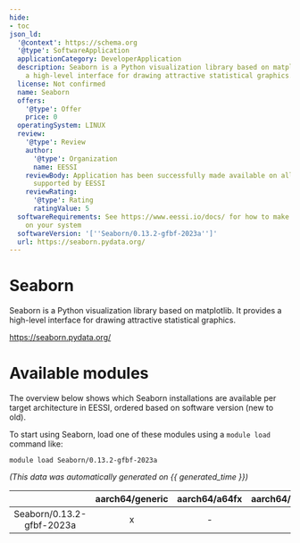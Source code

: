 ```yaml
---
hide:
- toc
json_ld:
  '@context': https://schema.org
  '@type': SoftwareApplication
  applicationCategory: DeveloperApplication
  description: Seaborn is a Python visualization library based on matplotlib. It provides
    a high-level interface for drawing attractive statistical graphics.
  license: Not confirmed
  name: Seaborn
  offers:
    '@type': Offer
    price: 0
  operatingSystem: LINUX
  review:
    '@type': Review
    author:
      '@type': Organization
      name: EESSI
    reviewBody: Application has been successfully made available on all architectures
      supported by EESSI
    reviewRating:
      '@type': Rating
      ratingValue: 5
  softwareRequirements: See https://www.eessi.io/docs/ for how to make EESSI available
    on your system
  softwareVersion: '[''Seaborn/0.13.2-gfbf-2023a'']'
  url: https://seaborn.pydata.org/
---
```


Seaborn
=======


Seaborn is a Python visualization library based on matplotlib. It provides a high-level interface for drawing attractive statistical graphics.

https://seaborn.pydata.org/
# Available modules


The overview below shows which Seaborn installations are available per target architecture in EESSI, ordered based on software version (new to old).

To start using Seaborn, load one of these modules using a `module load` command like:

```shell
module load Seaborn/0.13.2-gfbf-2023a
```

*(This data was automatically generated on {{ generated_time }})*

| |aarch64/generic|aarch64/a64fx|aarch64/neoverse_n1|aarch64/neoverse_v1|aarch64/nvidia/grace|x86_64/generic|x86_64/amd/zen2|x86_64/amd/zen3|x86_64/amd/zen4|x86_64/intel/cascadelake|x86_64/intel/haswell|x86_64/intel/icelake|x86_64/intel/sapphirerapids|x86_64/intel/skylake_avx512|
| :---: | :---: | :---: | :---: | :---: | :---: | :---: | :---: | :---: | :---: | :---: | :---: | :---: | :---: | :---: |
|Seaborn/0.13.2-gfbf-2023a|x|-|x|x|x|x|x|x|x|x|x|x|x|x|
